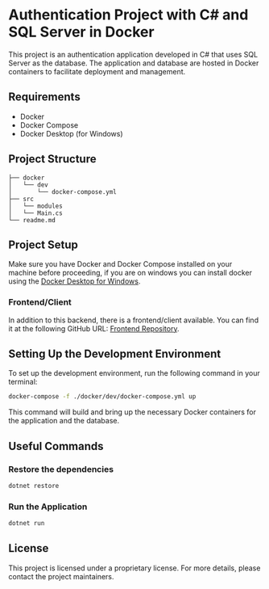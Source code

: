 # Authentication Project with C# and SQL Server in Docker

This project is an authentication application developed in C# that uses SQL Server as the database. The application and database are hosted in Docker containers to facilitate deployment and management.

## Requirements

- Docker
- Docker Compose
- Docker Desktop (for Windows)

## Project Structure

```plaintext
├── docker
│   └── dev
│       └── docker-compose.yml
├── src
│   └── modules
│   └── Main.cs
└── readme.md
```

## Project Setup

Make sure you have Docker and Docker Compose installed on your machine before proceeding, if you are on windows you can install docker using the [Docker Desktop for Windows](https://docs.docker.com/docker-for-windows/install/).

### Frontend/Client

In addition to this backend, there is a frontend/client available. You can find it at the following GitHub URL: [Frontend Repository](https://github.com/netby/netby-frontend).


## Setting Up the Development Environment

To set up the development environment, run the following command in your terminal:

```bash
docker-compose -f ./docker/dev/docker-compose.yml up
```

This command will build and bring up the necessary Docker containers for the application and the database.

## Useful Commands

### Restore the dependencies

```bash
dotnet restore
```

### Run the Application

```bash
dotnet run
```

## License

This project is licensed under a proprietary license. For more details, please contact the project maintainers.
